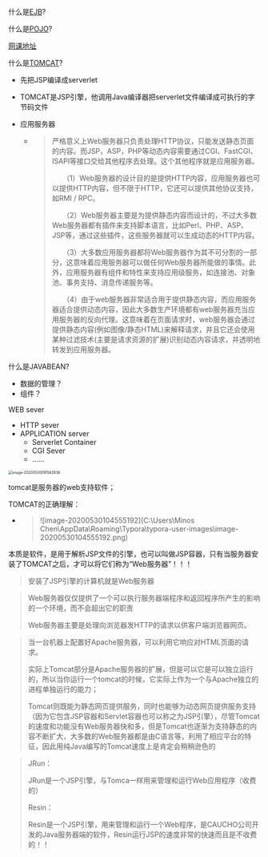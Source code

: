 什么是[EJB](https://blog.csdn.net/kouzhaokui/article/details/89176541)?

什么是[POJO](https://baike.baidu.com/item/POJO)?

[网课地址](https://www.icourse163.org/spoc/learn/JUST-1450258162?tid=1450671443#/learn/content?type=detail&id=1216124923&cid=1221440358&replay=true)

什么是[TOMCAT](https://www.leiue.com/what-is-tomcat)?

- 先把JSP编译成serverlet

- TOMCAT是JSP引擎，他调用Java编译器把serverlet文件编译成可执行的字节码文件

- 应用服务器

  - > 严格意义上Web服务器只负责处理HTTP协议，只能发送静态页面的内容。而JSP，ASP，PHP等动态内容需要通过CGI、FastCGI、ISAPI等接口交给其他程序去处理。这个其他程序就是应用服务器。
    >
    > 　　（1）Web服务器的设计目的是提供HTTP内容，应用服务器也可以提供HTTP内容，但不限于HTTP，它还可以提供其他协议支持，如RMI / RPC。
    >
    > 　　（2）Web服务器主要是为提供静态内容而设计的，不过大多数Web服务器都有插件来支持脚本语言，比如Perl、PHP、ASP、JSP等，通过这些插件，这些服务器就可以生成动态的HTTP内容。
    >
    > 　　（3）大多数应用服务器都将Web服务器作为其不可分割的一部分，这意味着应用服务器可以做任何Web服务器所能做的事情。此外，应用服务器有组件和特性来支持应用级服务，如连接池、对象池、事务支持、消息传递服务等。
    >
    > 　　（4）由于web服务器非常适合用于提供静态内容，而应用服务器适合提供动态内容，因此大多数生产环境都有web服务器充当应用服务器的反向代理。这意味着在页面请求时，web服务器会通过提供静态内容(例如图像/静态HTML)来解释请求，并且它还会使用某种过滤技术(主要是请求资源的扩展)识别动态内容请求，并透明地转发到应用服务器。

什么是JAVABEAN?

- 数据的管理？
- 组件？

WEB sever

- HTTP sever
- APPLICATION server
  - Serverlet Container
  - CGI Sever
  - ……

<img src="C:\Users\Minos Chen\AppData\Roaming\Typora\typora-user-images\image-20200530091542838.png" alt="image-20200530091542838" style="zoom:50%;" />

tomcat是服务器的web支持软件；

TOMCAT的正确理解：

- > ![image-20200530104555192](C:\Users\Minos Chen\AppData\Roaming\Typora\typora-user-images\image-20200530104555192.png)

本质是软件，是用于解析JSP文件的引擎，也可以叫做JSP容器，只有当服务器安装了TOMCAT之后，才可以将它们称为“Web服务器”！！！

> 安装了JSP引擎的计算机就是Web服务器

> Web服务器仅仅提供了一个可以执行服务器端程序和返回程序所产生的影响的一个环境，而不会超出它的职责
>
> Web服务器主要是处理向浏览器发HTTP的请求以供客户端浏览器网页。

> 当一台机器上配置好Apache服务器，可以利用它响应对HTML页面的请求。
>
> 实际上Tomcat部分是Apache服务器的扩展，但是可以它是可以独立运行的，所以当你运行一个tomcat的时候，它实际上作为一个与Apache独立的进程单独运行的能力；
>
> Tomcat则既能为静态网页提供服务，同时也能够为动态网页提供服务支持（因为它包含JSP容器和Servlet容器也可以称之为JSP引擎），尽管Tomcat的速度和功能没有Web服务器快和多，但是Tomcat也逐渐为支持静态的内容不断扩大，大多数的Web服务器都是由C语言等，利用了相应平台的特征，因此用纯Java编写的Tomcat速度上是肯定会稍稍逊色的

> JRun：
>
> JRun是一个JSP引擎，与Tomca一样用来管理和运行Web应用程序（收费的）
>
> Resin：
>
> Resin是一个JSP引擎，用来管理和运行一个Web程序，是CAUCHO公司开发的Java服务器端的软件，Resin运行JSP的速度非常的快速而且是不收费的！！
